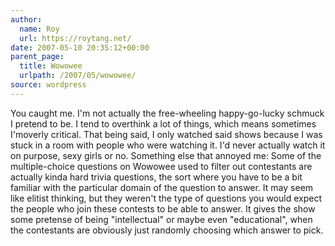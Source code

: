 ```yaml
---
author:
  name: Roy
  url: https://roytang.net/
date: 2007-05-10 20:35:12+00:00
parent_page:
  title: Wowowee
  urlpath: /2007/05/wowowee/
source: wordpress
---
```


You caught me. I'm not actually the free-wheeling happy-go-lucky schmuck I pretend to be. I tend to overthink a lot of things, which means sometimes I'moverly critical. That being said, I only watched said shows because I was stuck in a room with people who were watching it. I'd never actually watch it on purpose, sexy girls or no. Something else that annoyed me: Some of the multiple-choice questions on Wowowee used to filter out contestants are actually kinda hard trivia questions, the sort where you have to be a bit familiar with the particular domain of the question to answer. It may seem like elitist thinking, but they weren't the type of questions you would expect the people who join these contests to be able to answer. It gives the show some pretense of being "intellectual" or maybe even "educational", when the contestants are obviously just randomly choosing which answer to pick.